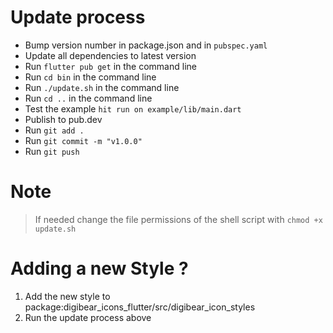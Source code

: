 # Update process

- Bump version number in package.json and in `pubspec.yaml`
- Update all dependencies to latest version
- Run `flutter pub get` in the command line
- Run `cd bin` in the command line
- Run `./update.sh` in the command line
- Run `cd ..` in the command line
- Test the example `hit run on example/lib/main.dart`
- Publish to pub.dev
- Run `git add .`
- Run `git commit -m "v1.0.0"`
- Run `git push`

# Note

> If needed change the file permissions of the shell script with
> `chmod +x update.sh`

# Adding a new Style ?

1. Add the new style to package:digibear_icons_flutter/src/digibear_icon_styles
2. Run the update process above

